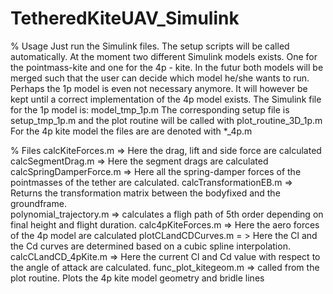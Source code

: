 # TetheredKiteUAV_Simulink

% Usage
Just run the Simulink files. The setup scripts will be called automatically. 
At the moment two different Simulink models exists. One for the pointmass-kite and one for the 4p - kite. In the futur both models 
will be merged such that the user can decide which model he/she wants to run. Perhaps the 1p model is even not necessary anymore.
It will however be kept until a correct implementation of the 4p model exists. 
The Simulink file for the 1p model is:
model_tmp_1p.m 
The corresponding setup file is setup_tmp_1p.m and the plot routine will be called with plot_routine_3D_1p.m
For the 4p kite model the files are are denoted with *_4p.m

% Files
calcKiteForces.m => Here the drag, lift and side force are calculated 
calcSegmentDrag.m => Here the segment drags are calculated
calcSpringDamperForce.m => Here all the spring-damper forces of the pointmasses of the tether are calculated. 
calcTransformationEB.m => Returns the transformation matrix between the bodyfixed and the groundframe.  
polynomial_trajectory.m => calculates a fligh path of 5th order depending on final height and flight duration.
calc4pKiteForces.m => Here the aero forces of the 4p model are calculated
plotCLandCDCurves.m = > Here the Cl and the Cd curves are determined based on a cubic spline interpolation.
calcCLandCD_4pKite.m => Here the current Cl and Cd value with respect to the angle of attack are calculated. 
func_plot_kitegeom.m => called from the plot routine. Plots the 4p kite model geometry and bridle lines